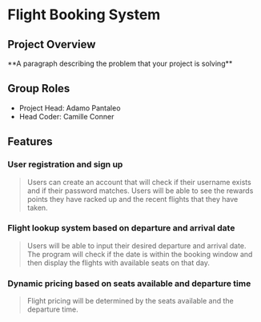 <h1>Flight Booking System</h1>
<h2>Project Overview</h2>
**A paragraph describing the problem that your project is solving**

<h2>Group Roles</h2>
<ul>
  <li>Project Head: Adamo Pantaleo</li>
  <li>Head Coder: Camille Conner</li>

</ul>
<h2>Features</h2>
<h3>User registration and sign up</h3>
<blockquote>Users can create an account that will check if their username exists and if their password matches. Users will be able to see the rewards points they have racked up and the recent flights that they have taken. </blockquote>
<h3>Flight lookup system based on departure and arrival date</h3>
<blockquote>Users will be able to input their desired departure and arrival date. The program will check if the date is within the booking window and then display the flights with available seats on that day.</blockquote>
<h3>Dynamic pricing based on seats available and departure time</h3>
<blockquote>Flight pricing will be determined by the seats available and the departure time.</blockquote>


